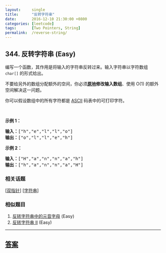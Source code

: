 ```yaml
---
layout:     single
title:      "反转字符串"
date:       2016-12-10 21:30:00 +0800
categories: [leetcode]
tags:       [Two Pointers, String]
permalink:  /reverse-string/
---
```


## 344. 反转字符串 (Easy)

<p>编写一个函数，其作用是将输入的字符串反转过来。输入字符串以字符数组 <code>char[]</code> 的形式给出。</p>

<p>不要给另外的数组分配额外的空间，你必须<strong><a href="https://baike.baidu.com/item/原地算法" target="_blank">原地</a>修改输入数组</strong>、使用 O(1) 的额外空间解决这一问题。</p>

<p>你可以假设数组中的所有字符都是 <a href="https://baike.baidu.com/item/ASCII" target="_blank">ASCII</a> 码表中的可打印字符。</p>

<p>&nbsp;</p>

<p><strong>示例 1：</strong></p>

<pre><strong>输入：</strong>[&quot;h&quot;,&quot;e&quot;,&quot;l&quot;,&quot;l&quot;,&quot;o&quot;]
<strong>输出：</strong>[&quot;o&quot;,&quot;l&quot;,&quot;l&quot;,&quot;e&quot;,&quot;h&quot;]
</pre>

<p><strong>示例 2：</strong></p>

<pre><strong>输入：</strong>[&quot;H&quot;,&quot;a&quot;,&quot;n&quot;,&quot;n&quot;,&quot;a&quot;,&quot;h&quot;]
<strong>输出：</strong>[&quot;h&quot;,&quot;a&quot;,&quot;n&quot;,&quot;n&quot;,&quot;a&quot;,&quot;H&quot;]</pre>

### 相关话题
  [[双指针](https://github.com/openset/leetcode/tree/master/tag/two-pointers/README.md)]
  [[字符串](https://github.com/openset/leetcode/tree/master/tag/string/README.md)]

### 相似题目
  1. [反转字符串中的元音字母](/reverse-vowels-of-a-string) (Easy)
  1. [反转字符串 II](/reverse-string-ii) (Easy)

---

## [答案](https://github.com/openset/leetcode/tree/master/problems/reverse-string)
